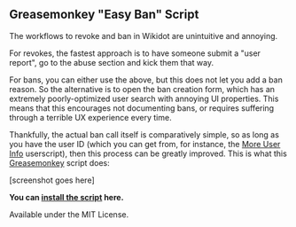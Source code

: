 ## Greasemonkey "Easy Ban" Script

The workflows to revoke and ban in Wikidot are unintuitive and annoying.

For revokes, the fastest approach is to have someone submit a "user report", go to the abuse section and kick them that way.

For bans, you can either use the above, but this does not let you add a ban reason. So the alternative is to open the ban creation form, which has an extremely poorly-optimized user search with annoying UI properties. This means that this encourages not documenting bans, or requires suffering through a terrible UX experience every time.

Thankfully, the actual ban call itself is comparatively simple, so as long as you have the user ID (which you can get from, for instance, the [More User Info](https://github.com/scpwiki/user-info-script) userscript), then this process can be greatly improved. This is what this [Greasemonkey](https://www.greasespot.net) script does:

[screenshot goes here]

**You can [install the script](https://github.com/scpwiki/easy-ban-script/raw/main/easy-ban.user.js) here.**

Available under the MIT License.
